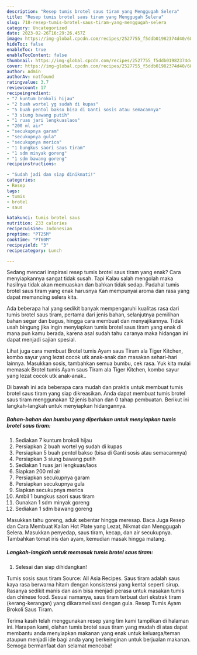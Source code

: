 ```yaml
---
description: "Resep tumis brotel saus tiram yang Menggugah Selera"
title: "Resep tumis brotel saus tiram yang Menggugah Selera"
slug: 718-resep-tumis-brotel-saus-tiram-yang-menggugah-selera
category: Uncategorized
date: 2023-02-26T16:29:26.457Z
image: https://img-global.cpcdn.com/recipes/2527755_f5ddb01982374d40/680x482cq70/tumis-brotel-saus-tiram-foto-resep-utama.jpg
hideToc: false
enableToc: true
enableTocContent: false
thumbnail: https://img-global.cpcdn.com/recipes/2527755_f5ddb01982374d40/680x482cq70/tumis-brotel-saus-tiram-foto-resep-utama.jpg
cover: https://img-global.cpcdn.com/recipes/2527755_f5ddb01982374d40/680x482cq70/tumis-brotel-saus-tiram-foto-resep-utama.jpg
author: Admin
authorAv: notfound
ratingvalue: 3.7
reviewcount: 17
recipeingredient:
- "7 kuntum brokoli hijau"
- "2 buah wortel yg sudah di kupas"
- "5 buah pentol bakso bisa di Ganti sosis atau semacamnya"
- "3 siung bawang putih"
- "1 ruas jari lengkuaslaos"
- "200 ml air"
- "secukupnya garam"
- "secukupnya gula"
- "secukupnya merica"
- "1 bungkus saori saus tiram"
- "1 sdm minyak goreng"
- "1 sdm bawang goreng"
recipeinstructions:

- "Sudah jadi dan siap dinikmati!"
categories:
- Resep
tags:
- tumis
- brotel
- saus

katakunci: tumis brotel saus 
nutrition: 233 calories
recipecuisine: Indonesian
preptime: "PT25M"
cooktime: "PT60M"
recipeyield: "3"
recipecategory: Lunch

---
```



Sedang mencari inspirasi resep tumis brotel saus tiram yang enak? Cara menyiapkannya sangat tidak susah. Tapi Kalau salah mengolah maka hasilnya tidak akan memuaskan dan bahkan tidak sedap. Padahal tumis brotel saus tiram yang enak harusnya Kan mempunyai aroma dan rasa yang dapat memancing selera kita.


Ada beberapa hal yang sedikit banyak mempengaruhi kualitas rasa dari tumis brotel saus tiram, pertama dari jenis bahan, selanjutnya pemilihan bahan segar dan bagus, hingga cara membuat dan menyajikannya. Tidak usah bingung jika ingin menyiapkan tumis brotel saus tiram yang enak di mana pun kamu berada, karena asal sudah tahu caranya maka hidangan ini dapat menjadi sajian spesial.

Lihat juga cara membuat Brotel tumis Ayam saus Tiram ala Tiger Kitchen, kombo sayur yang lezat cocok utk anak-anak dan masakan sehari-hari lainnya. Masukkan sosis, tambahkan semua bumbu, cek rasa. Yuk kita mulai memasak Brotel tumis Ayam saus Tiram ala Tiger Kitchen, kombo sayur yang lezat cocok utk anak-anak..


Di bawah ini ada beberapa cara mudah dan praktis untuk membuat tumis brotel saus tiram yang siap dikreasikan. Anda dapat membuat tumis brotel saus tiram menggunakan 12 jenis bahan dan 0 tahap pembuatan. Berikut ini langkah-langkah untuk menyiapkan hidangannya.

<!--inarticleads1-->

##### Bahan-bahan dan bumbu yang diperlukan untuk menyiapkan tumis brotel saus tiram:

1. Sediakan 7 kuntum brokoli hijau
1. Persiapkan 2 buah wortel yg sudah di kupas
1. Persiapkan 5 buah pentol bakso (bisa di Ganti sosis atau semacamnya)
1. Persiapkan 3 siung bawang putih
1. Sediakan 1 ruas jari lengkuas/laos
1. Siapkan 200 ml air
1. Persiapkan secukupnya garam
1. Persiapkan secukupnya gula
1. Siapkan secukupnya merica
1. Ambil 1 bungkus saori saus tiram
1. Gunakan 1 sdm minyak goreng
1. Sediakan 1 sdm bawang goreng


Masukkan tahu goreng, aduk sebentar hingga meresap. Baca Juga Resep dan Cara Membuat Kailan Hot Plate yang Lezat, Nikmat dan Menggugah Selera. Masukkan penyedap, saus tiram, kecap, dan air secukupnya. Tambahkan tomat iris dan ayam, kemudian masak hingga matang. 

<!--inarticleads2-->

##### Langkah-langkah untuk memasak tumis brotel saus tiram:


1. Selesai dan siap dihidangkan!

Tumis sosis saus tiram Source: All Asia Recipes. Saus tiram adalah saus kaya rasa berwarna hitam dengan konsistensi yang kental seperti sirup. Rasanya sedikit manis dan asin bisa menjadi perasa untuk masakan tumis dan chinese food. Sesuai namanya, saus tiram terbuat dari ekstrak tiram (kerang-kerangan) yang dikaramelisasi dengan gula. Resep Tumis Ayam Brokoli Saus Tiram. 

Terima kasih telah menggunakan resep yang tim kami tampilkan di halaman ini. Harapan kami, olahan tumis brotel saus tiram yang mudah di atas dapat membantu anda menyiapkan makanan yang enak untuk keluarga/teman ataupun menjadi ide bagi anda yang berkeinginan untuk berjualan makanan. Semoga bermanfaat dan selamat mencoba!
